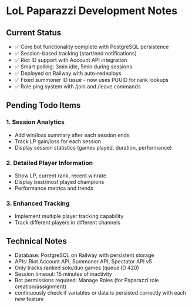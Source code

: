 # LoL Paparazzi Development Notes

## Current Status
- ✅ Core bot functionality complete with PostgreSQL persistence
- ✅ Session-based tracking (start/end notifications)
- ✅ Riot ID support with Account API integration  
- ✅ Smart polling: 3min idle, 5min during sessions
- ✅ Deployed on Railway with auto-redeploys
- ✅ Fixed summoner ID issue - now uses PUUID for rank lookups
- ✅ Role ping system with /join and /leave commands

## Pending Todo Items

### 1. Session Analytics
- Add win/loss summary after each session ends
- Track LP gain/loss for each session
- Display session statistics (games played, duration, performance)

### 2. Detailed Player Information  
- Show LP, current rank, recent winrate
- Display best/most played champions
- Performance metrics and trends

### 3. Enhanced Tracking
- Implement multiple player tracking capability
- Track different players in different channels

## Technical Notes
- Database: PostgreSQL on Railway with persistent storage
- APIs: Riot Account API, Summoner API, Spectator API v5
- Only tracks ranked solo/duo games (queue ID 420)
- Session timeout: 15 minutes of inactivity
- Bot permissions required: Manage Roles (for Paparazzi role creation/assignment)
- continuously check if variables or data is persisted correctly with each new feature